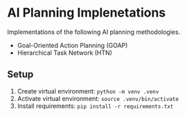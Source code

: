 # AI Planning Implenetations

Implementations of the following AI planning methodologies.

- Goal-Oriented Action Planning (GOAP)
- Hierarchical Task Network (HTN)

## Setup

1. Create virtual environment: `python -m venv .venv`
2. Activate virtual environment: `source .venv/bin/activate`
3. Install requirements: `pip install -r requirements.txt`
